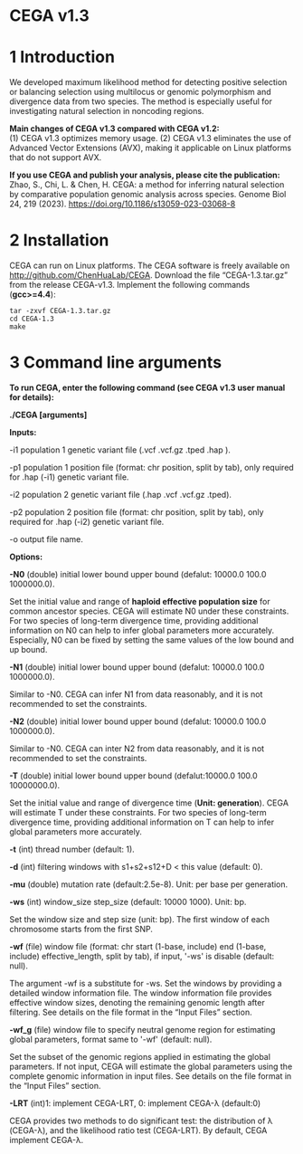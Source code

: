 # CEGA v1.3

# 1 Introduction

We developed maximum likelihood method for detecting positive selection or balancing selection using multilocus or genomic polymorphism and divergence data from two species. The method is especially useful for investigating natural selection in noncoding regions.

**Main changes of CEGA v1.3 compared with CEGA v1.2:** <br />
(1) CEGA v1.3 optimizes memory usage.
(2) CEGA v1.3 eliminates the use of Advanced Vector Extensions (AVX), making it applicable on Linux platforms that do not support AVX.

**If you use CEGA and publish your analysis, please cite the publication:** <br />
Zhao, S., Chi, L. & Chen, H. CEGA: a method for inferring natural selection by comparative population genomic analysis across species. Genome Biol 24, 219 (2023). https://doi.org/10.1186/s13059-023-03068-8

# 2 Installation

CEGA can run on Linux platforms. The CEGA software is freely available on http://github.com/ChenHuaLab/CEGA. Download the file “CEGA-1.3.tar.gz” from the release CEGA-v1.3.
Implement the following commands (**gcc>=4.4**):
```
tar -zxvf CEGA-1.3.tar.gz
cd CEGA-1.3
make
```

# 3 Command line arguments
**To run CEGA, enter the following command (see CEGA v1.3 user manual for details):**

**./CEGA [arguments]**

**Inputs:**

-i1	population 1 genetic variant file (.vcf .vcf.gz .tped .hap ).

-p1	population 1 position file (format: chr position, split by tab), only required for .hap (-i1) genetic variant file.

-i2	population 2 genetic variant file (.hap .vcf .vcf.gz .tped).

-p2	population 2 position file (format: chr position, split by tab), only required for .hap (-i2) genetic variant file.

-o	output file name.

**Options:**

**-N0** 	(double) initial lower bound upper bound (defalut: 10000.0 100.0 1000000.0).

Set the initial value and range of **haploid effective population size** for common ancestor species. CEGA will estimate N0 under these constraints. For two species of long-term divergence time, providing additional information on N0 can help to infer global parameters more accurately. Especially, N0 can be fixed by setting the same values of the low bound and up bound. 

**-N1**	(double) initial lower bound upper bound (defalut: 10000.0 100.0 1000000.0).

Similar to -N0. CEGA can infer N1 from data reasonably, and it is not recommended to set the constraints.

**-N2**	(double) initial lower bound upper bound (defalut: 10000.0 100.0 1000000.0).

Similar to -N0. CEGA can inter N2 from data reasonably, and it is not recommended to set the constraints.

**-T**	(double) initial lower bound upper bound (defalut:10000.0 100.0 10000000.0).

Set the initial value and range of divergence time (**Unit: generation**). CEGA will estimate T under these constraints. For two species of long-term divergence time, providing additional information on T can help to infer global parameters more accurately. 

**-t**	(int) thread number (default: 1).

**-d**	(int) filtering windows with s1+s2+s12+D < this value (default: 0).

**-mu** 	(double) mutation rate (default:2.5e-8). Unit: per base per generation.

**-ws**	(int) window_size step_size (default: 10000 1000). Unit: bp.

Set the window size and step size (unit: bp). The first window of each chromosome starts from the first SNP.

**-wf** 	(file) window file (format: chr start (1-base, include) end (1-base, include) effective_length, split by tab), if input, '-ws' is disable (default: null).

The argument -wf is a substitute for -ws. Set the windows by providing a detailed window information file. The window information file provides effective window sizes, denoting the remaining genomic length after filtering. See details on the file format in the “Input Files” section.

**-wf_g**	(file) window file to specify neutral genome region for estimating global parameters, format same to '-wf' (default: null).

Set the subset of the genomic regions applied in estimating the global parameters. If not input, CEGA will estimate the global parameters using the complete genomic information in input files. See details on the file format in the “Input Files” section.  

**-LRT**	(int)1: implement CEGA-LRT, 0: implement CEGA-λ (default:0)

CEGA provides two methods to do significant test: the distribution of λ (CEGA-λ), and the likelihood ratio test (CEGA-LRT). By default, CEGA implement CEGA-λ.

